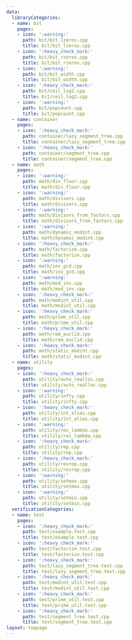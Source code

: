 ```yaml
---
data:
  libraryCategories:
  - name: bit
    pages:
    - icon: ':warning:'
      path: bit/bit_lzeros.cpp
      title: bit/bit_lzeros.cpp
    - icon: ':heavy_check_mark:'
      path: bit/bit_rzeros.cpp
      title: bit/bit_rzeros.cpp
    - icon: ':warning:'
      path: bit/bit_width.cpp
      title: bit/bit_width.cpp
    - icon: ':heavy_check_mark:'
      path: bit/ceil_log2.cpp
      title: bit/ceil_log2.cpp
    - icon: ':warning:'
      path: bit/popcount.cpp
      title: bit/popcount.cpp
  - name: container
    pages:
    - icon: ':heavy_check_mark:'
      path: container/lazy_segment_tree.cpp
      title: container/lazy_segment_tree.cpp
    - icon: ':heavy_check_mark:'
      path: container/segment_tree.cpp
      title: container/segment_tree.cpp
  - name: math
    pages:
    - icon: ':warning:'
      path: math/div_floor.cpp
      title: math/div_floor.cpp
    - icon: ':warning:'
      path: math/divisors.cpp
      title: math/divisors.cpp
    - icon: ':warning:'
      path: math/divisors_from_factors.cpp
      title: math/divisors_from_factors.cpp
    - icon: ':warning:'
      path: math/dynamic_modint.cpp
      title: math/dynamic_modint.cpp
    - icon: ':heavy_check_mark:'
      path: math/factorize.cpp
      title: math/factorize.cpp
    - icon: ':warning:'
      path: math/inv_gcd.cpp
      title: math/inv_gcd.cpp
    - icon: ':warning:'
      path: math/mod_inv.cpp
      title: math/mod_inv.cpp
    - icon: ':heavy_check_mark:'
      path: math/modint_util.cpp
      title: math/modint_util.cpp
    - icon: ':heavy_check_mark:'
      path: math/prime_util.cpp
      title: math/prime_util.cpp
    - icon: ':heavy_check_mark:'
      path: math/rem_euclid.cpp
      title: math/rem_euclid.cpp
    - icon: ':heavy_check_mark:'
      path: math/static_modint.cpp
      title: math/static_modint.cpp
  - name: utility
    pages:
    - icon: ':heavy_check_mark:'
      path: utility/auto_realloc.cpp
      title: utility/auto_realloc.cpp
    - icon: ':warning:'
      path: utility/infty.cpp
      title: utility/infty.cpp
    - icon: ':heavy_check_mark:'
      path: utility/int_alias.cpp
      title: utility/int_alias.cpp
    - icon: ':warning:'
      path: utility/rec_lambda.cpp
      title: utility/rec_lambda.cpp
    - icon: ':heavy_check_mark:'
      path: utility/rep.cpp
      title: utility/rep.cpp
    - icon: ':heavy_check_mark:'
      path: utility/revrep.cpp
      title: utility/revrep.cpp
    - icon: ':warning:'
      path: utility/setmax.cpp
      title: utility/setmax.cpp
    - icon: ':warning:'
      path: utility/setmin.cpp
      title: utility/setmin.cpp
  verificationCategories:
  - name: test
    pages:
    - icon: ':heavy_check_mark:'
      path: test/example.test.cpp
      title: test/example.test.cpp
    - icon: ':heavy_check_mark:'
      path: test/factorize.test.cpp
      title: test/factorize.test.cpp
    - icon: ':heavy_check_mark:'
      path: test/lazy_segment_tree.test.cpp
      title: test/lazy_segment_tree.test.cpp
    - icon: ':heavy_check_mark:'
      path: test/modint_util.test.cpp
      title: test/modint_util.test.cpp
    - icon: ':heavy_check_mark:'
      path: test/prime_util.test.cpp
      title: test/prime_util.test.cpp
    - icon: ':heavy_check_mark:'
      path: test/segment_tree.test.cpp
      title: test/segment_tree.test.cpp
layout: toppage
---
```

